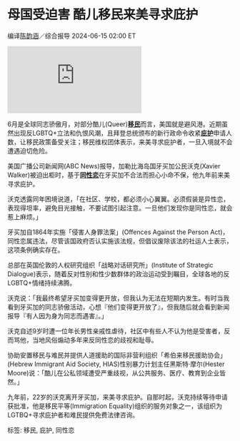 # 母国受迫害 酷儿移民来美寻求庇护

编译[陈韵涵](https://www.worldjournal.com/wj/reporter/MDM5ODE=?zh-cn)／综合报导 2024-06-15 02:00 ET

![6月是全球同志骄傲月，对部分酷儿移民而言，美国就是避风港。图为华府日前LGBTQ+大游行场面。(美联社)](https://pgw.worldjournal.com/gw/photo.php?u=https://uc.udn.com.tw/photo/wj/realtime/2024/06/14/29819233.jpg&x=0&y=0&sw=0&sh=0&sl=W&fw=800&exp=3600&q=75)

6月是全球同志骄傲月，对部分酷儿(Queer)[**移民**](https://www.worldjournal.com/search/tagging/8877/%E7%A7%BB%E6%B0%91?zh-cn)而言，美国就是避风港。近期虽然出现反LGBTQ+立法和仇恨风潮，且拜登总统颁布的新行政命令收紧[**庇护**](https://www.worldjournal.com/search/tagging/8877/%E5%BA%87%E6%8A%A4?zh-cn)申请人数，让移民政策备受关注；移民维权团体表示，来美寻求庇护者，一旦入境就不会遭遇迫切危险。

美国广播公司新闻网(ABC News)报导，加勒比海岛国牙买加公民沃克(Xavier Walker)被迫出柜时，基于[**同性恋**](https://www.worldjournal.com/search/tagging/8877/%E5%90%8C%E6%80%A7%E6%81%8B?zh-cn)在牙买加不合法而担心小命不保，他九年前来美寻求庇护。

沃克透露同年困境说道，「在社区、学校，都必须小心翼翼。必须假装是异性恋，表现得坦率，避免目光接触，不要试图引起注意。一旦他们发现你是同性恋，就会惹上麻烦。」

牙买加自1864年实施「侵害人身罪法案」(Offences Against the Person Act)，同性恋属违法，尽管该国政府否认实施该法规，但倡议废除该法的社运人士表示，这项条例确实存在。

总部在英国伦敦的人权研究组织「战略对话研究所」(Institute of Strategic Dialogue)表示，随着反对性别和性少数群体的政治运动受到瞩目，全球各地的反LGBTQ+情绪持续沸腾。

沃克说：「我最终希望牙买加变得更开放，但我认为无法在短期内发生。有时当我看到牙买加的同志骄傲活动，心想『他们变得更开放了』，但我随后就会看到新闻报导『有人因为身为同志而遇害』。」

沃克自述9岁时遭一位年长男性亲戚性虐待，社区中有些人不认为他是受害者，反而骂他，当地风俗煽动多年来反同性恋的歧视和耻辱。

协助安置移民与难民并提供人道援助的国际非营利组织「希伯来移民援助协会」(Hebrew Immigrant Aid Society, HIAS)性别暴力计划主任黑斯特‧摩尔(Hester Moore)说：「酷儿在公私领域遭受严重歧视，从公共服务、医疗、教育到企业皆然。」

九年前，22岁的沃克离开牙买加，来美寻求庇护。自那时起，沃克持续等待申请获批准，他是移民平等(Immigration Equality)组织的服务对象之一，该组织为LGTBQ+寻求庇护者和难民提供免费法律咨询。

标签: 移民, 庇护, 同性恋